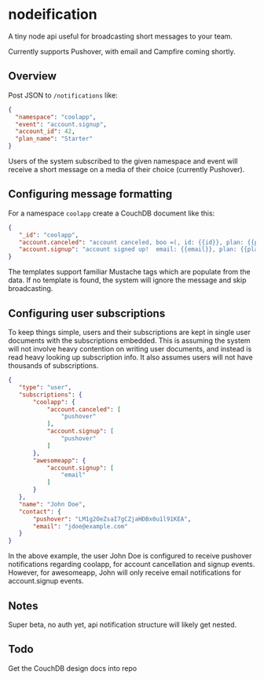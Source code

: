 # nodeification

A tiny node api useful for broadcasting short messages to your team.

Currently supports Pushover, with email and Campfire coming shortly.

## Overview

Post JSON to `/notifications` like:

```json
{
  "namespace": "coolapp",
  "event": "account.signup",
  "account_id": 42,
  "plan_name": "Starter"
}
```

Users of the system subscribed to the given namespace and event
will receive a short message on a media of their choice (currently
Pushover).

## Configuring message formatting

For a namespace `coolapp` create a CouchDB document like this:

```json
{
   "_id": "coolapp",
   "account.canceled": "account canceled, boo =(, id: {{id}}, plan: {{plan}}",
   "account.signup": "account signed up!  email: {{email}}, plan: {{plan}}"
}
```

The templates support familiar Mustache tags which are populate from the data.  If
no template is found, the system will ignore the message and skip broadcasting.

## Configuring user subscriptions

To keep things simple, users and their subscriptions are kept in single
user documents with the subscriptions embedded.  This is assuming the system
will not involve heavy contention on writing user documents, and instead
is read heavy looking up subscription info.  It also assumes users will not
have thousands of subscriptions.

```json
{
   "type": "user",
   "subscriptions": {
       "coolapp": {
           "account.canceled": [
               "pushover"
           ],
           "account.signup": [
               "pushover"
           ]
       },
       "awesomeapp": {
           "account.signup": [
               "email"
           ]
       }
   },
   "name": "John Doe",
   "contact": {
       "pushover": "LM1g2OeZsaI7gCZjaHDBx0u1l91KEA",
       "email": "jdoe@example.com"
   }
}
```

In the above example, the user John Doe is configured to receive
pushover notifications regarding coolapp, for account cancellation
and signup events.  However, for awesomeapp, John will only receive
email notifications for account.signup events.

## Notes

Super beta, no auth yet, api notification structure will likely get
nested.

## Todo

Get the CouchDB design docs into repo
